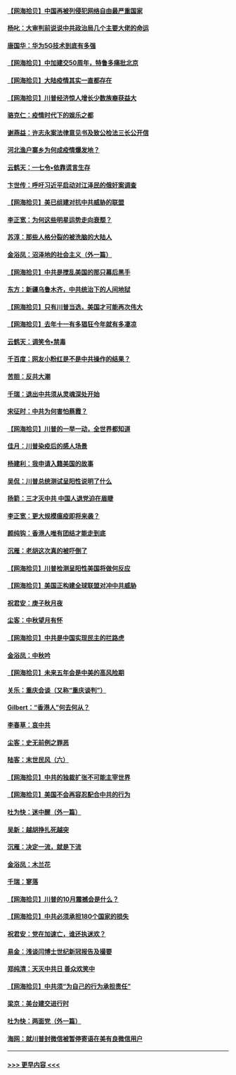 #### [【网海拾贝】中国再被列侵犯网络自由最严重国家](../pages/nsc993/n12479643.md?t=10170802) 
#### [杨叱：大审判前说说中共政治局几个主要大佬的命运](../pages/nsc993/n12477527.md?t=10170802) 
#### [唐国华：华为5G技术到底有多强](../pages/nsc993/n12477483.md?t=10170802) 
#### [【网海拾贝】中加建交50周年，特鲁多痛批北京](../pages/nsc993/n12476892.md?t=10170802) 
#### [【网海拾贝】大陆疫情其实一直都存在](../pages/nsc993/n12473948.md?t=10170802) 
#### [【网海拾贝】川普经济惊人增长少数族裔获益大](../pages/nsc993/n12471565.md?t=10170802) 
#### [骆克仁：疫情时代下的娱乐之都](../pages/nsc993/n12471312.md?t=10170802) 
#### [谢燕益：许志永案法律意见书及致公检法三长公开信](../pages/nsc993/n12470870.md?t=10170802) 
#### [河北渔户寨乡为何成疫情爆发地？](../pages/nsc993/n12464936.md?t=10170802) 
#### [云鹤天：一七令▪依靠谎言生存](../pages/nsc993/n12470034.md?t=10170802) 
#### [卞世传：呼吁习近平启动对江泽民的俄奸案调查](../pages/nsc993/n12469722.md?t=10170802) 
#### [【网海拾贝】美已组建对抗中共威胁的联盟](../pages/nsc993/n12469018.md?t=10170802) 
#### [李正宽：为何这些明星运势走向衰颓？](../pages/nsc993/n12468730.md?t=10170802) 
#### [苏淳：那些人格分裂的被洗脑的大陆人](../pages/nsc993/n12467858.md?t=10170802) 
#### [金浴凤：沼泽地的社会主义（外一篇）](../pages/nsc993/n12467792.md?t=10170802) 
#### [【网海拾贝】中共是搅乱美国的那只幕后黑手](../pages/nsc993/n12467700.md?t=10170802) 
#### [东方：新疆乌鲁木齐，中共统治下的人间地狱](../pages/nsc993/n12466075.md?t=10170802) 
#### [【网海拾贝】只有川普当选，美国才可能再次伟大](../pages/nsc993/n12466013.md?t=10170802) 
#### [【网海拾贝】去年十一有多猖狂今年就有多凄凉](../pages/nsc993/n12463649.md?t=10170802) 
#### [云鹤天：调笑令▪禁毒](../pages/nsc993/n12462975.md?t=10170802) 
#### [千百度：网友小粉红是不是中共操作的结果？](../pages/nsc993/n12461025.md?t=10170802) 
#### [苦胆：反共大潮](../pages/nsc993/n12459469.md?t=10170802) 
#### [千瑞：退出中共须从灵魂深处开始](../pages/nsc993/n12459437.md?t=10170802) 
#### [宋征时：中共为何害怕蔡霞？](../pages/nsc993/n12459097.md?t=10170802) 
#### [【网海拾贝】川普的一举一动，全世界都知道](../pages/nsc993/n12458825.md?t=10170802) 
#### [佳月：川普染疫后的感人场景](../pages/nsc993/n12456994.md?t=10170802) 
#### [杨建利：我申请入籍美国的故事](../pages/nsc993/n12455635.md?t=10170802) 
#### [吴侃：川普总统测试呈阳性说明了什么](../pages/nsc993/n12451869.md?t=10170802) 
#### [扬箭：三才灭中共 中国人退党迫在眉睫](../pages/nsc993/n12451842.md?t=10170802) 
#### [李正宽：更大规模瘟疫即将来袭？](../pages/nsc993/n12451455.md?t=10170802) 
#### [颜纯钩：香港人唯有团结才能走到底](../pages/nsc993/n12450870.md?t=10170802) 
#### [沉雁：老胡这次真的被吓倒了](../pages/nsc993/n12449796.md?t=10170802) 
#### [【网海拾贝】川普检测呈阳性美国将做何反应](../pages/nsc993/n12449042.md?t=10170802) 
#### [【网海拾贝】美国正构建全球联盟对冲中共威胁](../pages/nsc993/n12446580.md?t=10170802) 
#### [祝君安：庚子秋月夜](../pages/nsc993/n12445870.md?t=10170802) 
#### [尘客：中秋望月有怀](../pages/nsc993/n12444632.md?t=10170802) 
#### [【网海拾贝】中共是中国实现民主的拦路虎](../pages/nsc993/n12443573.md?t=10170802) 
#### [金浴凤：中秋吟](../pages/nsc993/n12441773.md?t=10170802) 
#### [【网海拾贝】未来五年会是中美的高风险期](../pages/nsc993/n12440760.md?t=10170802) 
#### [关乐：重庆会谈（又称“重庆谈判”）](../pages/nsc993/n12437525.md?t=10170802) 
#### [Gilbert：“香港人”何去何从？](../pages/nsc993/n12435894.md?t=10170802) 
#### [李春草：哀中共](../pages/nsc993/n12435874.md?t=10170802) 
#### [尘客：史无前例之罪恶](../pages/nsc993/n12435762.md?t=10170802) 
#### [陆客：末世民风（六）](../pages/nsc993/n12435354.md?t=10170802) 
#### [【网海拾贝】中共的独裁扩张不可能主宰世界](../pages/nsc993/n12435151.md?t=10170802) 
#### [【网海拾贝】美国不会再容忍配合中共的行为](../pages/nsc993/n12433808.md?t=10170802) 
#### [吐为快：迷中醒（外一篇）](../pages/nsc993/n12433585.md?t=10170802) 
#### [吴新：越胡挣扎死越突](../pages/nsc993/n12433562.md?t=10170802) 
#### [沉雁：决定一流，就是下流](../pages/nsc993/n12432128.md?t=10170802) 
#### [金浴凤：木兰花](../pages/nsc993/n12432124.md?t=10170802) 
#### [千瑞：寥落](../pages/nsc993/n12432071.md?t=10170802) 
#### [【网海拾贝】川普的10月震撼会是什么？](../pages/nsc993/n12431624.md?t=10170802) 
#### [【网海拾贝】中共必须承担180个国家的损失](../pages/nsc993/n12428893.md?t=10170802) 
#### [祝君安：党在加速亡，谁还执迷欢？](../pages/nsc993/n12428652.md?t=10170802) 
#### [易金：浅谈闫博士世纪新冠报告及撮要](../pages/nsc993/n12426822.md?t=10170802) 
#### [郑纯清：天灭中共日 善众欢笑中](../pages/nsc993/n12426784.md?t=10170802) 
#### [【网海拾贝】中共须“为自己的行为承担责任”](../pages/nsc993/n12426067.md?t=10170802) 
#### [梁京：美台建交进行时](../pages/nsc993/n12424066.md?t=10170802) 
#### [吐为快：两面党（外一篇）](../pages/nsc993/n12424043.md?t=10170802) 
#### [海网：就川普封微信被暂停寄语在美有良微信用户](../pages/nsc993/n12424021.md?t=10170802) 

----
#### [ >>> 更早内容 <<< ](../indexes/nsc993-earlier.md)
